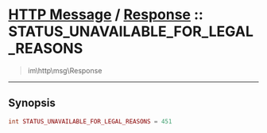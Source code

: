 # [HTTP Message](http.md) / [Response](http-Response.md) :: STATUS_UNAVAILABLE_FOR_LEGAL_REASONS
 > im\http\msg\Response
____

## Synopsis
```php
int STATUS_UNAVAILABLE_FOR_LEGAL_REASONS = 451
```
